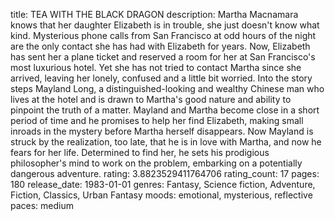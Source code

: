 title: TEA WITH THE BLACK DRAGON
description: Martha Macnamara knows that her daughter Elizabeth is in trouble, she just doesn't know what kind. Mysterious phone calls from San Francisco at odd hours of the night are the only contact she has had with Elizabeth for years. Now, Elizabeth has sent her a plane ticket and reserved a room for her at San Francisco's most luxurious hotel. Yet she has not tried to contact Martha since she arrived, leaving her lonely, confused and a little bit worried. Into the story steps Mayland Long, a distinguished-looking and wealthy Chinese man who lives at the hotel and is drawn to Martha's good nature and ability to pinpoint the truth of a matter. Mayland and Martha become close in a short period of time and he promises to help her find Elizabeth, making small inroads in the mystery before Martha herself disappears. Now Mayland is struck by the realization, too late, that he is in love with Martha, and now he fears for her life. Determined to find her, he sets his prodigious philosopher's mind to work on the problem, embarking on a potentially dangerous adventure.
rating: 3.8823529411764706
rating_count: 17
pages: 180
release_date: 1983-01-01
genres: Fantasy, Science fiction, Adventure, Fiction, Classics, Urban Fantasy
moods: emotional, mysterious, reflective
paces: medium